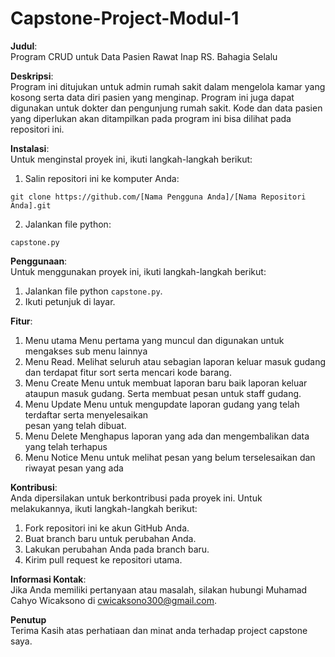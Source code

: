 # Capstone-Project-Modul-1
**Judul**:  
Program CRUD untuk Data Pasien Rawat Inap RS. Bahagia Selalu

**Deskripsi**:  
Program ini ditujukan untuk admin rumah sakit dalam mengelola kamar yang kosong serta data diri pasien yang menginap. Program ini juga dapat digunakan untuk dokter dan pengunjung rumah sakit. Kode dan data pasien yang diperlukan akan ditampilkan pada program ini bisa dilihat pada repositori ini.

**Instalasi**:  
Untuk menginstal proyek ini, ikuti langkah-langkah berikut:
1. Salin repositori ini ke komputer Anda:
```
git clone https://github.com/[Nama Pengguna Anda]/[Nama Repositori Anda].git
```
2. Jalankan file python:
```
capstone.py
```

**Penggunaan**:  
Untuk menggunakan proyek ini, ikuti langkah-langkah berikut:
1. Jalankan file python `capstone.py`.
2. Ikuti petunjuk di layar.

**Fitur**:  
1. Menu utama
   Menu pertama yang muncul dan digunakan untuk mengakses sub menu lainnya
2. Menu Read.
   Melihat seluruh atau sebagian laporan keluar masuk gudang dan terdapat fitur 
   sort serta mencari kode barang. 
3. Menu Create
   Menu untuk membuat laporan baru baik laporan keluar ataupun masuk gudang. Serta 
   membuat pesan untuk staff gudang.
4. Menu Update
   Menu untuk mengupdate laporan gudang yang telah terdaftar serta menyelesaikan   
   pesan yang telah dibuat.
5. Menu Delete
   Menghapus laporan yang ada dan mengembalikan data yang telah terhapus
6. Menu Notice
   Menu untuk melihat pesan yang belum terselesaikan dan riwayat pesan yang ada

**Kontribusi**:  
Anda dipersilakan untuk berkontribusi pada proyek ini. Untuk melakukannya, ikuti langkah-langkah berikut:
1. Fork repositori ini ke akun GitHub Anda.
2. Buat branch baru untuk perubahan Anda.
3. Lakukan perubahan Anda pada branch baru.
4. Kirim pull request ke repositori utama.

**Informasi Kontak**:  
Jika Anda memiliki pertanyaan atau masalah, silakan hubungi Muhamad Cahyo Wicaksono di cwicaksono300@gmail.com.

**Penutup**  
Terima Kasih atas perhatiaan dan minat anda terhadap project capstone saya.
